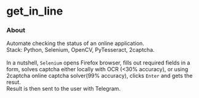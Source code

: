 # get_in_line
### About
Automate checking the status of an online application.  
Stack: Python, Selenium, OpenCV, PyTesseract, 2captcha.  
<br/>
In a nutshell, `Selenium` opens Firefox browser, fills out required fields in a form, 
solves captcha either locally with OCR (<30% accuracy), 
or using 2captcha online captcha solver(99% accuracy), 
clicks `Enter` and gets the resut.  
Result is then sent to the user with Telegram.
